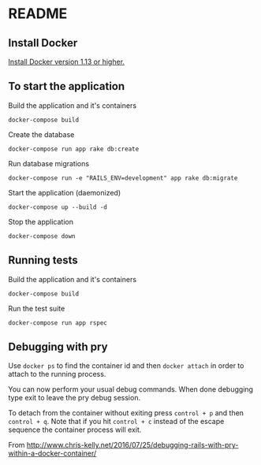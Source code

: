 # README

## Install Docker

[Install Docker version 1.13 or higher.](https://docs.docker.com/engine/installation/)

## To start the application

Build the application and it's containers

```docker-compose build```

Create the database

```docker-compose run app rake db:create```

Run database migrations

```docker-compose run -e "RAILS_ENV=development" app rake db:migrate```

Start the application (daemonized)

```docker-compose up --build -d```

Stop the application

```docker-compose down```

## Running tests

Build the application and it's containers

```docker-compose build```

Run the test suite

```docker-compose run app rspec```

## Debugging with pry

Use ```docker ps``` to find the container id and then ```docker attach``` in order to attach to the running process.

You can now perform your usual debug commands. When done debugging type exit to leave the pry debug session.

To detach from the container without exiting press ```control + p```  and then ```control + q```. Note that if you hit ```control + c``` instead of the escape sequence the container process will exit.

From http://www.chris-kelly.net/2016/07/25/debugging-rails-with-pry-within-a-docker-container/

